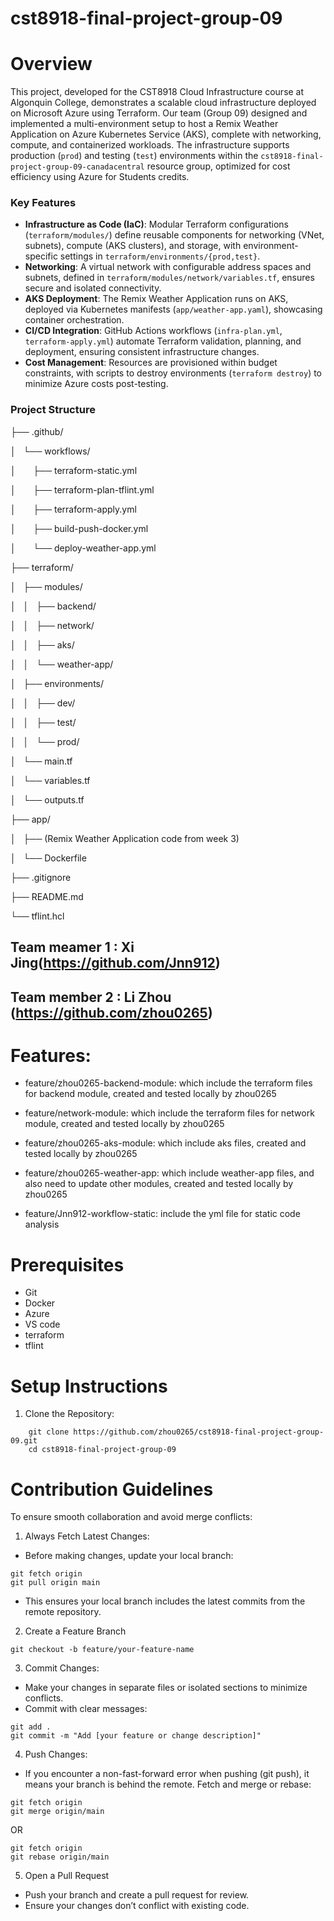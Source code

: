 # cst8918-final-project-group-09
# Overview
This project, developed for the CST8918 Cloud Infrastructure course at Algonquin College, demonstrates a scalable cloud infrastructure deployed on Microsoft Azure using Terraform. Our team (Group 09) designed and implemented a multi-environment setup to host a Remix Weather Application on Azure Kubernetes Service (AKS), complete with networking, compute, and containerized workloads. The infrastructure supports production (`prod`) and testing (`test`) environments within the `cst8918-final-project-group-09-canadacentral` resource group, optimized for cost efficiency using Azure for Students credits.

### Key Features
- **Infrastructure as Code (IaC)**: Modular Terraform configurations (`terraform/modules/`) define reusable components for networking (VNet, subnets), compute (AKS clusters), and storage, with environment-specific settings in `terraform/environments/{prod,test}`.
- **Networking**: A virtual network with configurable address spaces and subnets, defined in `terraform/modules/network/variables.tf`, ensures secure and isolated connectivity.
- **AKS Deployment**: The Remix Weather Application runs on AKS, deployed via Kubernetes manifests (`app/weather-app.yaml`), showcasing container orchestration.
- **CI/CD Integration**: GitHub Actions workflows (`infra-plan.yml`, `terraform-apply.yml`) automate Terraform validation, planning, and deployment, ensuring consistent infrastructure changes.
- **Cost Management**: Resources are provisioned within budget constraints, with scripts to destroy environments (`terraform destroy`) to minimize Azure costs post-testing.

### Project Structure
├── .github/

│   └── workflows/

│       ├── terraform-static.yml

│       ├── terraform-plan-tflint.yml

│       ├── terraform-apply.yml

│       ├── build-push-docker.yml

│       └── deploy-weather-app.yml

├── terraform/

│   ├── modules/

│   │   ├── backend/

│   │   ├── network/

│   │   ├── aks/

│   │   └── weather-app/

│   ├── environments/

│   │   ├── dev/

│   │   ├── test/

│   │   └── prod/

│   └── main.tf

│   └── variables.tf

│   └── outputs.tf

├── app/

│   ├── (Remix Weather Application code from week 3)

│   └── Dockerfile

├── .gitignore

├── README.md

└── tflint.hcl


## Team meamer 1 : Xi Jing(https://github.com/Jnn912)
## Team member 2 : Li Zhou (https://github.com/zhou0265)

# Features:
- feature/zhou0265-backend-module: which include the terraform files for backend module, created and tested locally by zhou0265
- feature/network-module: which include the terraform files for network module, created and tested locally by zhou0265
- feature/zhou0265-aks-module: which include aks files, created and tested locally by zhou0265
- feature/zhou0265-weather-app: which include weather-app files, and also need to update other modules, created and tested locally by zhou0265

- feature/Jnn912-workflow-static: include the yml file for static code analysis


# Prerequisites
- Git
- Docker
- Azure
- VS code
- terraform
- tflint

# Setup Instructions
1. Clone the Repository:
```
    git clone https://github.com/zhou0265/cst8918-final-project-group-09.git
    cd cst8918-final-project-group-09
```

# Contribution Guidelines

To ensure smooth collaboration and avoid merge conflicts:
1. Always Fetch Latest Changes:
- Before making changes, update your local branch:
```
git fetch origin
git pull origin main
```
- This ensures your local branch includes the latest commits from the remote repository.

2. Create a Feature Branch
```
git checkout -b feature/your-feature-name
```
3. Commit Changes:
- Make your changes in separate files or isolated sections to minimize conflicts.
- Commit with clear messages:
```
git add .
git commit -m "Add [your feature or change description]"
```

4. Push Changes:
- If you encounter a non-fast-forward error when pushing (git push), it means your branch is behind the remote. Fetch and merge or rebase:
```
git fetch origin
git merge origin/main
```
OR
```
git fetch origin
git rebase origin/main
```
5. Open a Pull Request
- Push your branch and create a pull request for review.
- Ensure your changes don’t conflict with existing code.

